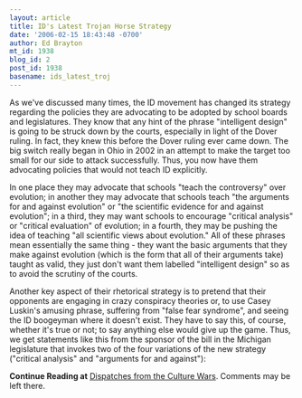 ```yaml
---
layout: article
title: ID's Latest Trojan Horse Strategy
date: '2006-02-15 18:43:48 -0700'
author: Ed Brayton
mt_id: 1938
blog_id: 2
post_id: 1938
basename: ids_latest_troj
---
```

As we've discussed many times, the ID movement has changed its strategy regarding the policies they are advocating to be adopted by school boards and legislatures. They know that any hint of the phrase "intelligent design" is going to be struck down by the courts, especially in light of the Dover ruling. In fact, they knew this before the Dover ruling ever came down. The big switch really began in Ohio in 2002 in an attempt to make the target too small for our side to attack successfully. Thus, you now have them advocating policies that would not teach ID explicitly. 

In one place they may advocate that schools "teach the controversy" over evolution; in another they may advocate that schools teach "the arguments for and against evolution" or "the scientific evidence for and against evolution"; in a third, they may want schools to encourage "critical analysis" or "critical evaluation" of evolution; in a fourth, they may be pushing the idea of teaching "all scientific views about evolution." All of these phrases mean essentially the same thing - they want the basic arguments that they make against evolution (which is the form that all of their arguments take) taught as valid, they just don't want them labelled "intelligent design" so as to avoid the scrutiny of the courts.

Another key aspect of their rhetorical strategy is to pretend that their opponents are engaging in crazy conspiracy theories or, to use Casey Luskin's amusing phrase, suffering from "false fear syndrome", and seeing the ID boogeyman where it doesn't exist. They have to say this, of course, whether it's true or not; to say anything else would give up the game. Thus, we get statements like this from the sponsor of the bill in the Michigan legislature that invokes two of the four variations of the new strategy ("critical analysis" and "arguments for and against"):

**Continue Reading at** [Dispatches from the Culture Wars](http://scienceblogs.com/dispatches/2006/02/ids_latest_trojan_horse_strate.php). Comments may be left there.
